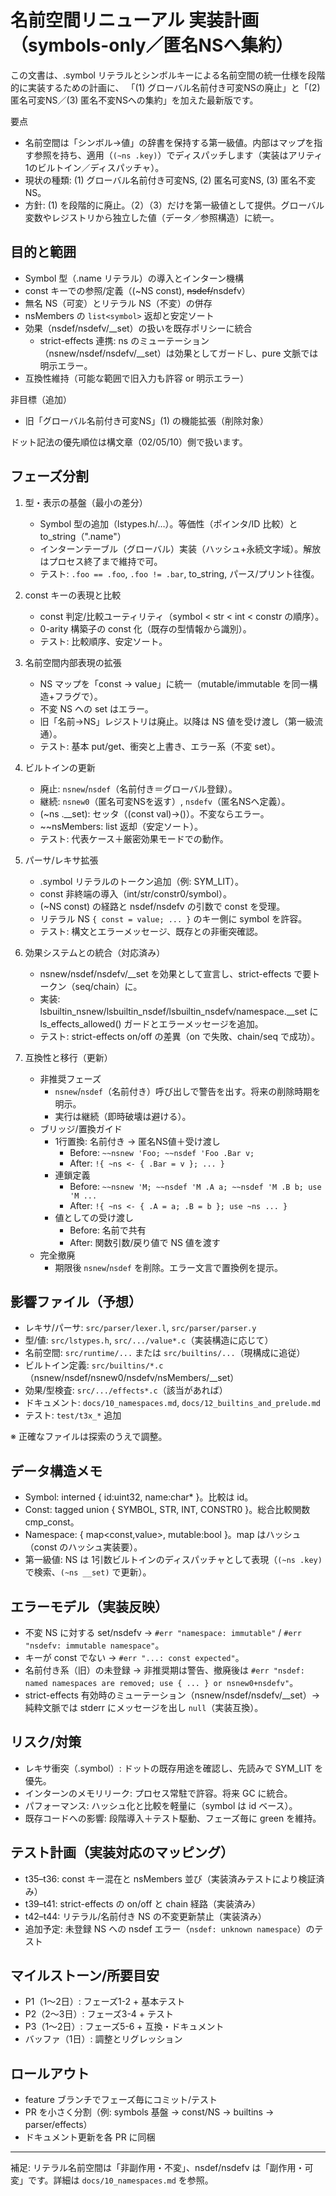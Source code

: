 # 名前空間リニューアル 実装計画（symbols-only／匿名NSへ集約）

この文書は、.symbol リテラルとシンボルキーによる名前空間の統一仕様を段階的に実装するための計画に、
「(1) グローバル名前付き可変NSの廃止」と「(2) 匿名可変NS／(3) 匿名不変NSへの集約」を加えた最新版です。

要点
- 名前空間は「シンボル→値」の辞書を保持する第一級値。内部はマップを指す参照を持ち、適用（`(~ns .key)`）でディスパッチします（実装はアリティ1のビルトイン／ディスパッチャ）。
- 現状の種類: (1) グローバル名前付き可変NS, (2) 匿名可変NS, (3) 匿名不変NS。
- 方針: (1) を段階的に廃止。（2）（3）だけを第一級値として提供。グローバル変数やレジストリから独立した値（データ／参照構造）に統一。

## 目的と範囲
- Symbol 型（.name リテラル）の導入とインターン機構
- const キーでの参照/定義（(~NS const), ~~nsdef/~~nsdefv）
- 無名 NS（可変）とリテラル NS（不変）の併存
- nsMembers の `list<symbol>` 返却と安定ソート
- 効果（nsdef/nsdefv/__set）の扱いを既存ポリシーに統合
   - strict-effects 連携: ns のミューテーション（nsnew/nsdef/nsdefv/__set）は効果としてガードし、pure 文脈では明示エラー。
- 互換性維持（可能な範囲で旧入力も許容 or 明示エラー）

非目標（追加）
- 旧「グローバル名前付き可変NS」(1) の機能拡張（削除対象）

ドット記法の優先順位は構文章（02/05/10）側で扱います。

## フェーズ分割
1. 型・表示の基盤（最小の差分）
   - Symbol 型の追加（lstypes.h/…）。等価性（ポインタ/ID 比較）と to_string（".name"）
   - インターンテーブル（グローバル）実装（ハッシュ+永続文字域）。解放はプロセス終了まで維持で可。
   - テスト: `.foo == .foo`, `.foo != .bar`, to_string, パース/プリント往復。

2. const キーの表現と比較
   - const 判定/比較ユーティリティ（symbol < str < int < constr の順序）。
   - 0-arity 構築子の const 化（既存の型情報から識別）。
   - テスト: 比較順序、安定ソート。

3. 名前空間内部表現の拡張
   - NS マップを「const -> value」に統一（mutable/immutable を同一構造+フラグで）。
   - 不変 NS への set はエラー。
   - 旧「名前→NS」レジストリは廃止。以降は NS 値を受け渡し（第一級流通）。
   - テスト: 基本 put/get、衝突と上書き、エラー系（不変 set）。

4. ビルトインの更新
   - 廃止: `nsnew`/`nsdef`（名前付き＝グローバル登録）。
   - 継続: `nsnew0`（匿名可変NSを返す）, `nsdefv`（匿名NSへ定義）。
   - (~ns .__set): セッタ（(const val)->()）。不変ならエラー。
   - ~~nsMembers: list<symbol> 返却（安定ソート）。
   - テスト: 代表ケース＋厳密効果モードでの動作。

5. パーサ/レキサ拡張
   - .symbol リテラルのトークン追加（例: SYM_LIT）。
   - const 非終端の導入（int/str/constr0/symbol）。
   - (~NS const) の経路と nsdef/nsdefv の引数で const を受理。
   - リテラル NS `{ const = value; ... }` のキー側に symbol を許容。
   - テスト: 構文とエラーメッセージ、既存との非衝突確認。

6. 効果システムとの統合（対応済み）
   - nsnew/nsdef/nsdefv/__set を効果として宣言し、strict-effects で要トークン（seq/chain）に。
   - 実装: lsbuiltin_nsnew/lsbuiltin_nsdef/lsbuiltin_nsdefv/namespace.__set に ls_effects_allowed() ガードとエラーメッセージを追加。
   - テスト: strict-effects on/off の差異（on で失敗、chain/seq で成功）。

7. 互換性と移行（更新）
    - 非推奨フェーズ
       - `nsnew`/`nsdef`（名前付き）呼び出しで警告を出す。将来の削除時期を明示。
       - 実行は継続（即時破壊は避ける）。
    - ブリッジ/置換ガイド
       - 1行置換: 名前付き → 匿名NS値＋受け渡し
          - Before: `~~nsnew 'Foo; ~~nsdef 'Foo .Bar v;`
          - After: `!{ ~ns <- { .Bar = v }; ... }`
       - 連鎖定義
          - Before: `~~nsnew 'M; ~~nsdef 'M .A a; ~~nsdef 'M .B b; use 'M ...`
          - After: `!{ ~ns <- { .A = a; .B = b }; use ~ns ... }`
       - 値としての受け渡し
          - Before: 名前で共有
          - After: 関数引数/戻り値で NS 値を渡す
    - 完全撤廃
       - 期限後 `nsnew`/`nsdef` を削除。エラー文言で置換例を提示。

## 影響ファイル（予想）
- レキサ/パーサ: `src/parser/lexer.l`, `src/parser/parser.y`
- 型/値: `src/lstypes.h`, `src/.../value*.c`（実装構造に応じて）
- 名前空間: `src/runtime/...` または `src/builtins/...`（現構成に追従）
- ビルトイン定義: `src/builtins/*.c`（nsnew/nsdef/nsnew0/nsdefv/nsMembers/__set）
- 効果/型検査: `src/.../effects*.c`（該当があれば）
- ドキュメント: `docs/10_namespaces.md`, `docs/12_builtins_and_prelude.md`
- テスト: `test/t3x_*` 追加

※ 正確なファイルは探索のうえで調整。

## データ構造メモ
- Symbol: interned { id:uint32, name:char* }。比較は id。
- Const: tagged union { SYMBOL, STR, INT, CONSTR0 }。総合比較関数 cmp_const。
- Namespace: { map<const,value>, mutable:bool }。map はハッシュ（const のハッシュ実装要）。
- 第一級値: NS は 1引数ビルトインのディスパッチャとして表現（`(~ns .key)` で検索、`(~ns __set)` で更新）。

## エラーモデル（実装反映）
- 不変 NS に対する set/nsdefv → `#err "namespace: immutable"` / `#err "nsdefv: immutable namespace"`。
- キーが const でない → `#err "...: const expected"`。
- 名前付き系（旧）の未登録 → 非推奨期は警告、撤廃後は `#err "nsdef: named namespaces are removed; use { ... } or nsnew0+nsdefv"`。
- strict-effects 有効時のミューテーション（nsnew/nsdef/nsdefv/__set）→ 純粋文脈では stderr にメッセージを出し `null`（実装互換）。

## リスク/対策
- レキサ衝突（.symbol）: ドットの既存用途を確認し、先読みで SYM_LIT を優先。
- インターンのメモリリーク: プロセス常駐で許容。将来 GC に統合。
- パフォーマンス: ハッシュ化と比較を軽量に（symbol は id ベース）。
- 既存コードへの影響: 段階導入＋テスト駆動、フェーズ毎に green を維持。

## テスト計画（実装対応のマッピング）
- t35–t36: const キー混在と nsMembers 並び（実装済みテストにより検証済み）
- t39–t41: strict-effects の on/off と chain 経路（実装済み）
- t42–t44: リテラル/名前付き NS の不変更新禁止（実装済み）
- 追加予定: 未登録 NS への nsdef エラー（`nsdef: unknown namespace`）のテスト

## マイルストーン/所要目安
- P1（1〜2日）: フェーズ1-2 + 基本テスト
- P2（2〜3日）: フェーズ3-4 + テスト
- P3（1〜2日）: フェーズ5-6 + 互換・ドキュメント
- バッファ（1日）: 調整とリグレッション

## ロールアウト
- feature ブランチでフェーズ毎にコミット/テスト
- PR を小さく分割（例: symbols 基盤 → const/NS → builtins → parser/effects）
- ドキュメント更新を各 PR に同梱

---
補足: リテラル名前空間は「非副作用・不変」、nsdef/nsdefv は「副作用・可変」です。詳細は `docs/10_namespaces.md` を参照。
